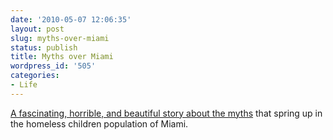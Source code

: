 ```yaml
---
date: '2010-05-07 12:06:35'
layout: post
slug: myths-over-miami
status: publish
title: Myths over Miami
wordpress_id: '505'
categories:
- Life
---
```


[A fascinating, horrible, and beautiful story about the myths](http://www.miaminewtimes.com/content/printVersion/237654) that spring up in the homeless children population of Miami.

